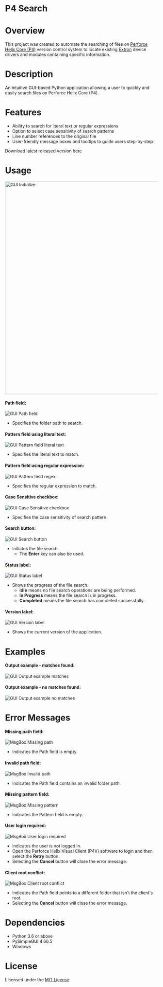 # P4 Search

# Overview
This project was created to automate the searching of files on [Perforce Helix Core (P4)](https://www.perforce.com/products/helix-core/) version control system to locate existing [Extron](https://www.extron.com/) device drivers and modules containing specific information.

# Description
An intuitive GUI-based Python application allowing a user to quickly and easily search files on Perforce Helix Core (P4).

# Features
- Ability to search for literal text or regular expressions
- Option to select case sensitivity of search patterns
- Line number references to the original file
- User-friendly message boxes and tooltips to guide users step-by-step

Download latest released version [here](https://github.com/spmohara/P4-Search/releases/tag/v1.0.0)

# Usage
<img src="images/GUI%20Initialize.png" width="700" alt="GUI Initialize">

#### Path field:
![GUI Path field](images/GUI%20Path%20field.png)
- Specifies the folder path to search.

#### Pattern field using literal text:
![GUI Pattern field literal text](images/GUI%20Pattern%20field%20text.png)
- Specifies the literal text to match.

#### Pattern field using regular expression:
![GUI Pattern field regex](images/GUI%20Pattern%20field%20regex.png)
- Specifies the regular expression to match.

#### Case Sensitive checkbox:
![GUI Case Sensitive checkbox](images/GUI%20Case%20Sensitive%20checkbox.png)
- Specifies the case sensitivity of search pattern.

#### Search button:
![GUI Search button](images/GUI%20Search%20button.png)
- Initiates the file search.
    - The **Enter** key can also be used.

#### Status label:
![GUI Status label](images/GUI%20Status%20label.png)
- Shows the progress of the file search.
    - **Idle** means no file search operations are being performed.
    - **In Progress** means the file search is in progress.
    - **Completed** means the file search has completed successfully.

#### Version label:
![GUI Version label](images/GUI%20Version%20label.png)
- Shows the current version of the application.

# Examples
#### Output example - matches found:
![GUI Output example matches](images/GUI%20Output%20example%20matches.png)

#### Output example - no matches found:
![GUI Output example no matches](images/GUI%20Output%20example%20no%20matches.png)

# Error Messages
#### Missing path field:
![MsgBox Missing path](images/MsgBox%20Missing%20path.png)
- Indicates the Path field is empty.

#### Invalid path field:
![MsgBox Invalid path](images/MsgBox%20Invalid%20path.png)
- Indicates the Path field contains an invalid folder path.

#### Missing pattern field:
![MsgBox Missing pattern](images/MsgBox%20Missing%20pattern.png)
- Indicates the Pattern field is empty.

#### User login required:
![MsgBox User login required](images/MsgBox%20User%20login%20required.png)
- Indicates the user is not logged in.
- Open the Perforce Helix Visual Client (P4V) software to login and then select the **Retry** button.
- Selecting the **Cancel** button will close the error message.

#### Client root conflict:
![MsgBox Client root conflict](images/MsgBox%20Client%20root%20conflict.png)
- Indicates the Path field points to a different folder that isn't the client's root.
- Selecting the **Cancel** button will close the error message.

# Dependencies
- Python 3.6 or above
- PySimpleGUI 4.60.5
- Windows

# License
Licensed under the [MIT License](LICENSE)
